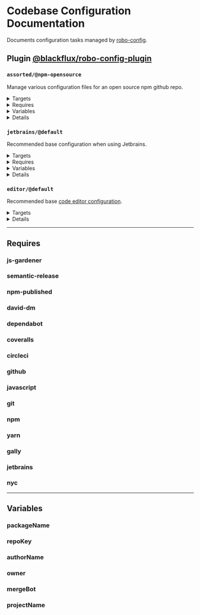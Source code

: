 # Codebase Configuration Documentation

Documents configuration tasks managed by [robo-config](https://github.com/blackflux/robo-config).

## Plugin [@blackflux/robo-config-plugin](https://www.npmjs.com/package/@blackflux/robo-config-plugin)

### `assorted/@npm-opensource`

Manage various configuration files for an open source npm github repo.

<!---0--><details>
<!---0--><summary>Targets</summary>

```
project
├─ .circleci
│  └─ config.yml
├─ .dependabot
│  └─ config.yml
├─ .gally.json
├─ .gitignore
├─ .npmignore
├─ .releaserc.json
├─ LICENSE
├─ package.json
└─ README.md
```

<!---0--></details>

<!---0--><details>
<!---0--><summary>Requires</summary>

- [js-gardener](#req-ref-js-gardener)
- [semantic-release](#req-ref-semantic-release)
- [npm-published](#req-ref-npm-published)
- [david-dm](#req-ref-david-dm)
- [dependabot](#req-ref-dependabot)
- [coveralls](#req-ref-coveralls)
- [circleci](#req-ref-circleci)
- [github](#req-ref-github)
- [javascript](#req-ref-javascript)
- [git](#req-ref-git)
- [npm](#req-ref-npm)
- [yarn](#req-ref-yarn)
- [gally](#req-ref-gally)

<!---0--></details>

<!---0--><details>
<!---0--><summary>Variables</summary>

- [packageName](#var-ref-packagename)
- [repoKey](#var-ref-repokey)
- [authorName](#var-ref-authorname)
- [owner](#var-ref-owner)
- [mergeBot](#var-ref-mergebot)

<!---0--></details>

<!---0--><details>
<!---0--><summary>Details</summary>

#### `badges/@npm-opensource`

Display various badges in README.

<!---1--><details>
<!---1--><summary>Targets</summary>

```
project
└─ README.md
```

<!---1--></details>

<!---1--><details>
<!---1--><summary>Requires</summary>

- [js-gardener](#req-ref-js-gardener)
- [semantic-release](#req-ref-semantic-release)
- [npm-published](#req-ref-npm-published)
- [david-dm](#req-ref-david-dm)
- [dependabot](#req-ref-dependabot)
- [coveralls](#req-ref-coveralls)
- [circleci](#req-ref-circleci)

<!---1--></details>

<!---1--><details>
<!---1--><summary>Variables</summary>

- [packageName](#var-ref-packagename)
- [repoKey](#var-ref-repokey)

<!---1--></details>

<!---1--><details>
<!---1--><summary>Details</summary>

##### badges/js-gardener

_Updating `README.md` using `merge-below-title`._

- Display [js-gardener](https://github.com/blackflux/js-gardener) badge in README.

<!---2--><details>
<!---2--><summary>Targets</summary>

```
project
└─ README.md
```

<!---2--></details>

<!---2--><details>
<!---2--><summary>Requires</summary>

- [js-gardener](#req-ref-js-gardener)

<!---2--></details>

##### badges/semantic-release

_Updating `README.md` using `merge-below-title`._

- Display [semantic-release](https://github.com/semantic-release/semantic-release) badge in README.

<!---2--><details>
<!---2--><summary>Targets</summary>

```
project
└─ README.md
```

<!---2--></details>

<!---2--><details>
<!---2--><summary>Requires</summary>

- [semantic-release](#req-ref-semantic-release)

<!---2--></details>

##### badges/npm-downloads

_Updating `README.md` using `merge-below-title`._

- Display [npm downloads](https://www.npmjs.com/) badge in README.

<!---2--><details>
<!---2--><summary>Targets</summary>

```
project
└─ README.md
```

<!---2--></details>

<!---2--><details>
<!---2--><summary>Requires</summary>

- [npm-published](#req-ref-npm-published)

<!---2--></details>

<!---2--><details>
<!---2--><summary>Variables</summary>

- [packageName](#var-ref-packagename)

<!---2--></details>

##### badges/npm-status

_Updating `README.md` using `merge-below-title`._

- Display [npm status](https://www.npmjs.com/) badge in README.

<!---2--><details>
<!---2--><summary>Targets</summary>

```
project
└─ README.md
```

<!---2--></details>

<!---2--><details>
<!---2--><summary>Requires</summary>

- [npm-published](#req-ref-npm-published)

<!---2--></details>

<!---2--><details>
<!---2--><summary>Variables</summary>

- [packageName](#var-ref-packagename)

<!---2--></details>

##### badges/david-dm

_Updating `README.md` using `merge-below-title`._

- Display [david-dm.com](https://david-dm.org/) badge in README.

<!---2--><details>
<!---2--><summary>Targets</summary>

```
project
└─ README.md
```

<!---2--></details>

<!---2--><details>
<!---2--><summary>Requires</summary>

- [david-dm](#req-ref-david-dm)

<!---2--></details>

<!---2--><details>
<!---2--><summary>Variables</summary>

- [repoKey](#var-ref-repokey)

<!---2--></details>

##### badges/dependabot

_Updating `README.md` using `merge-below-title`._

- Display [dependabot](https://dependabot.com/) badge in README.

<!---2--><details>
<!---2--><summary>Targets</summary>

```
project
└─ README.md
```

<!---2--></details>

<!---2--><details>
<!---2--><summary>Requires</summary>

- [dependabot](#req-ref-dependabot)

<!---2--></details>

<!---2--><details>
<!---2--><summary>Variables</summary>

- [repoKey](#var-ref-repokey)

<!---2--></details>

##### badges/coveralls

_Updating `README.md` using `merge-below-title`._

- Display [coveralls](https://coveralls.io/) badge in README.

<!---2--><details>
<!---2--><summary>Targets</summary>

```
project
└─ README.md
```

<!---2--></details>

<!---2--><details>
<!---2--><summary>Requires</summary>

- [coveralls](#req-ref-coveralls)

<!---2--></details>

<!---2--><details>
<!---2--><summary>Variables</summary>

- [repoKey](#var-ref-repokey)

<!---2--></details>

##### badges/circleci

_Updating `README.md` using `merge-below-title`._

- Display [circleci](https://circleci.com/) badge in README.

<!---2--><details>
<!---2--><summary>Targets</summary>

```
project
└─ README.md
```

<!---2--></details>

<!---2--><details>
<!---2--><summary>Requires</summary>

- [circleci](#req-ref-circleci)

<!---2--></details>

<!---2--><details>
<!---2--><summary>Variables</summary>

- [repoKey](#var-ref-repokey)

<!---2--></details>

------
<!---1--></details>

#### `dependabot/@default-js`

Recommended base [dependabot configuration](https://dependabot.com/) for javascript projects.

<!---1--><details>
<!---1--><summary>Targets</summary>

```
project
└─ .dependabot
   └─ config.yml
```

<!---1--></details>

<!---1--><details>
<!---1--><summary>Requires</summary>

- [dependabot](#req-ref-dependabot)
- [github](#req-ref-github)
- [javascript](#req-ref-javascript)

<!---1--></details>

<!---1--><details>
<!---1--><summary>Details</summary>

##### dependabot/js-instant

_Updating `.dependabot/config.yml` using `overwrite`._

- Configure dependabot to instantly merge javascript dependency updates into the `dev` branch.

<!---2--><details>
<!---2--><summary>Targets</summary>

```
project
└─ .dependabot
   └─ config.yml
```

<!---2--></details>

<!---2--><details>
<!---2--><summary>Requires</summary>

- [dependabot](#req-ref-dependabot)
- [github](#req-ref-github)
- [javascript](#req-ref-javascript)

<!---2--></details>

------
<!---1--></details>

#### `git/@default`

Recommended base configuration when using [git](https://en.wikipedia.org/wiki/Git).

<!---1--><details>
<!---1--><summary>Targets</summary>

```
project
└─ .gitignore
```

<!---1--></details>

<!---1--><details>
<!---1--><summary>Requires</summary>

- [git](#req-ref-git)

<!---1--></details>

<!---1--><details>
<!---1--><summary>Details</summary>

##### git/gitignore

_Updating `.gitignore` using `unique-top`._

- Inject recommended entries into [gitignore file](https://help.github.com/en/articles/ignoring-files).
- Default ignores for JetBrains IDE.
- Default ignores for OSX
- Default ignores for NodeJs

<!---2--><details>
<!---2--><summary>Targets</summary>

```
project
└─ .gitignore
```

<!---2--></details>

<!---2--><details>
<!---2--><summary>Requires</summary>

- [git](#req-ref-git)

<!---2--></details>

------
<!---1--></details>

#### `license/@MIT-npm`

Recommended base configuration when using MIT License with npm.

<!---1--><details>
<!---1--><summary>Targets</summary>

```
project
├─ LICENSE
└─ package.json
```

<!---1--></details>

<!---1--><details>
<!---1--><summary>Requires</summary>

- [npm](#req-ref-npm)

<!---1--></details>

<!---1--><details>
<!---1--><summary>Variables</summary>

- [authorName](#var-ref-authorname)
- [repoKey](#var-ref-repokey)

<!---1--></details>

<!---1--><details>
<!---1--><summary>Details</summary>

##### license/MIT-LICENSE

_Updating `LICENSE` using `overwrite`._

- Generate [MIT license](https://en.wikipedia.org/wiki/MIT_License) file.

<!---2--><details>
<!---2--><summary>Targets</summary>

```
project
└─ LICENSE
```

<!---2--></details>

<!---2--><details>
<!---2--><summary>Variables</summary>

- [authorName](#var-ref-authorname)

<!---2--></details>

##### license/MIT-npm

_Updating `package.json` using `merge-shallow`._

- Link MIT license file into [npm](https://www.npmjs.com/) configuration.

<!---2--><details>
<!---2--><summary>Targets</summary>

```
project
└─ package.json
```

<!---2--></details>

<!---2--><details>
<!---2--><summary>Requires</summary>

- [npm](#req-ref-npm)

<!---2--></details>

<!---2--><details>
<!---2--><summary>Variables</summary>

- [authorName](#var-ref-authorname)
- [repoKey](#var-ref-repokey)

<!---2--></details>

------
<!---1--></details>

#### `npm/@default`

Recommended base configuration when using [npm](https://www.npmjs.com/).

<!---1--><details>
<!---1--><summary>Targets</summary>

```
project
└─ .npmignore
```

<!---1--></details>

<!---1--><details>
<!---1--><summary>Requires</summary>

- [npm](#req-ref-npm)

<!---1--></details>

<!---1--><details>
<!---1--><summary>Details</summary>

##### npm/npmignore

_Updating `.npmignore` using `unique-top`._

- Inject comment into .npmignore explaining when to use it.

<!---2--><details>
<!---2--><summary>Targets</summary>

```
project
└─ .npmignore
```

<!---2--></details>

<!---2--><details>
<!---2--><summary>Requires</summary>

- [npm](#req-ref-npm)

<!---2--></details>

------
<!---1--></details>

#### `semantic-release/@default`

Recommended base configuration when using [semantic-release](https://github.com/semantic-release/semantic-release).

<!---1--><details>
<!---1--><summary>Targets</summary>

```
project
└─ .releaserc.json
```

<!---1--></details>

<!---1--><details>
<!---1--><summary>Requires</summary>

- [semantic-release](#req-ref-semantic-release)

<!---1--></details>

<!---1--><details>
<!---1--><summary>Details</summary>

##### semantic-release/commit-conventions

_Updating `.releaserc.json` using `overwrite`._

- Slightly extended [release commit convention](https://github.com/semantic-release/semantic-release#commit-message-format) for semantic-release.

<!---2--><details>
<!---2--><summary>Targets</summary>

```
project
└─ .releaserc.json
```

<!---2--></details>

<!---2--><details>
<!---2--><summary>Requires</summary>

- [semantic-release](#req-ref-semantic-release)

<!---2--></details>

------
<!---1--></details>

#### circleci/npm-opensource:two-branch

_Updating `.circleci/config.yml` using `overwrite`._

- Restrictive two-branch [gally](https://github.com/loopmediagroup/gally#readme) config. Custom for npm open source packages.
- TODO

<!---1--><details>
<!---1--><summary>Targets</summary>

```
project
└─ .circleci
   └─ config.yml
```

<!---1--></details>

<!---1--><details>
<!---1--><summary>Requires</summary>

- [npm](#req-ref-npm)
- [yarn](#req-ref-yarn)
- [gally](#req-ref-gally)
- [github](#req-ref-github)
- [circleci](#req-ref-circleci)
- [coveralls](#req-ref-coveralls)
- [dependabot](#req-ref-dependabot)
- [semantic-release](#req-ref-semantic-release)

<!---1--></details>

#### gally/npm-opensource:two-branch

_Updating `.gally.json` using `overwrite`._

- Restrictive two-branch [gally](https://github.com/loopmediagroup/gally#readme) config. Custom for npm open source packages.
- TODO ...

<!---1--><details>
<!---1--><summary>Targets</summary>

```
project
└─ .gally.json
```

<!---1--></details>

<!---1--><details>
<!---1--><summary>Requires</summary>

- [circleci](#req-ref-circleci)
- [gally](#req-ref-gally)
- [github](#req-ref-github)

<!---1--></details>

<!---1--><details>
<!---1--><summary>Variables</summary>

- [owner](#var-ref-owner)
- [mergeBot](#var-ref-mergebot)
- [repoKey](#var-ref-repokey)

<!---1--></details>

------
<!---0--></details>

### `jetbrains/@default`

Recommended base configuration when using Jetbrains.

<!---0--><details>
<!---0--><summary>Targets</summary>

```
project
└─ .idea
   └─ ${projectName}.iml
```

<!---0--></details>

<!---0--><details>
<!---0--><summary>Requires</summary>

- [jetbrains](#req-ref-jetbrains)
- [nyc](#req-ref-nyc)

<!---0--></details>

<!---0--><details>
<!---0--><summary>Variables</summary>

- [projectName](#var-ref-projectname)

<!---0--></details>

<!---0--><details>
<!---0--><summary>Details</summary>

#### jetbrains/exclude-coverage-folder

_Updating `.idea/${projectName}.iml` using `xml-merge`._

- Mark `coverage` Folder as excluded in Jetbrains.

<!---1--><details>
<!---1--><summary>Targets</summary>

```
project
└─ .idea
   └─ ${projectName}.iml
```

<!---1--></details>

<!---1--><details>
<!---1--><summary>Requires</summary>

- [jetbrains](#req-ref-jetbrains)
- [nyc](#req-ref-nyc)

<!---1--></details>

<!---1--><details>
<!---1--><summary>Variables</summary>

- [projectName](#var-ref-projectname)

<!---1--></details>

------
<!---0--></details>

### `editor/@default`

Recommended base [code editor configuration](https://editorconfig.org/).

<!---0--><details>
<!---0--><summary>Targets</summary>

```
project
└─ .editorconfig
```

<!---0--></details>

<!---0--><details>
<!---0--><summary>Details</summary>

#### editor/two-space

_Updating `.editorconfig` using `overwrite`._

- Two space line indentation.
- Set `lf` line endings.
- Set `utf8` encoding.
- Remove unnecessary whitespaces.

<!---1--><details>
<!---1--><summary>Targets</summary>

```
project
└─ .editorconfig
```

<!---1--></details>

</details>

------

## Requires

### <a name="req-ref-js-gardener">js-gardener</a>

### <a name="req-ref-semantic-release">semantic-release</a>

### <a name="req-ref-npm-published">npm-published</a>

### <a name="req-ref-david-dm">david-dm</a>

### <a name="req-ref-dependabot">dependabot</a>

### <a name="req-ref-coveralls">coveralls</a>

### <a name="req-ref-circleci">circleci</a>

### <a name="req-ref-github">github</a>

### <a name="req-ref-javascript">javascript</a>

### <a name="req-ref-git">git</a>

### <a name="req-ref-npm">npm</a>

### <a name="req-ref-yarn">yarn</a>

### <a name="req-ref-gally">gally</a>

### <a name="req-ref-jetbrains">jetbrains</a>

### <a name="req-ref-nyc">nyc</a>

------

## Variables

### <a name="var-ref-packagename">packageName</a>

### <a name="var-ref-repokey">repoKey</a>

### <a name="var-ref-authorname">authorName</a>

### <a name="var-ref-owner">owner</a>

### <a name="var-ref-mergebot">mergeBot</a>

### <a name="var-ref-projectname">projectName</a>

